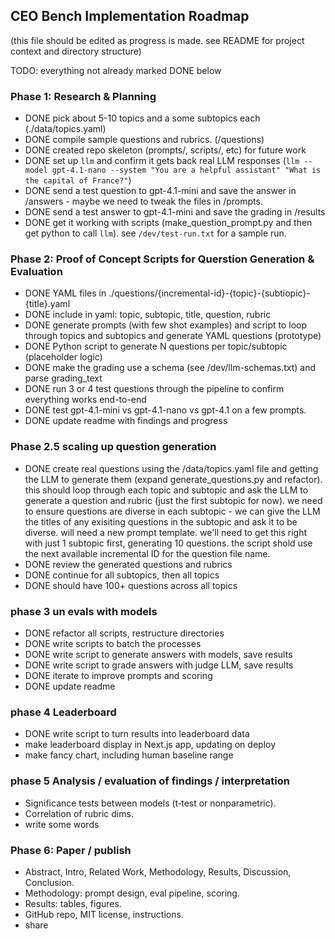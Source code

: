 ## CEO Bench Implementation Roadmap

(this file should be edited as progress is made. see README for project context and directory structure)

TODO: everything not already marked DONE below

### Phase 1: Research & Planning

* DONE pick about 5-10 topics and a some subtopics each (./data/topics.yaml)
* DONE compile sample questions and rubrics. (/questions)
* DONE created repo skeleton (prompts/, scripts/, etc) for future work
* DONE set up `llm` and confirm it gets back real LLM responses (`llm --model gpt-4.1-nano --system "You are a helpful assistant" "What is the capital of France?"`)
* DONE send a test question to gpt-4.1-mini and save the answer in /answers - maybe we need to tweak the files in /prompts.
* DONE send a test answer to gpt-4.1-mini and save the grading in /results
* DONE get it working with scripts (make_question_prompt.py and then get python to call `llm`). see `/dev/test-run.txt` for a sample run.

### Phase 2: Proof of Concept Scripts for Querstion Generation & Evaluation

* DONE YAML files in ./questions/{incremental-id}-{topic}-{subtiopic}-{title}.yaml
* DONE include in yaml: topic, subtopic, title, question, rubric
* DONE generate prompts (with few shot examples) and script to loop through topics and subtopics and generate YAML questions (prototype)
* DONE Python script to generate N questions per topic/subtopic (placeholder logic)
* DONE make the grading use a schema (see /dev/llm-schemas.txt) and parse grading_text
* DONE run 3 or 4 test questions through the pipeline to confirm everything works end-to-end
* DONE test gpt-4.1-mini vs gpt-4.1-nano vs gpt-4.1 on a few prompts.
* DONE update readme with findings and progress

### Phase 2.5 scaling up question generation

* DONE create real questions using the /data/topics.yaml file and getting the LLM to generate them (expand generate_questions.py and refactor). this should loop through each topic and subtopic and ask the LLM to generate a question and rubric (just the first subtopic for now). we need to ensure questions are diverse in each subtopic - we can give the LLM the titles of any exisiting questions in the subtopic and ask it to be diverse. will need a new prompt template. we'll need to get this right with just 1 subtopic first, generating 10 questions. the script shold use the next available incremental ID for the question file name.
* DONE  review the generated questions and rubrics
* DONE continue for all subtopics, then all topics
* DONE should have 100+ questions across all topics

### phase 3 un evals with models

* DONE refactor all scripts, restructure directories
* DONE write scripts to batch the processes
* DONE write script to generate answers with models, save results
* DONE write script to grade answers with judge LLM, save results
* DONE iterate to improve prompts and scoring
* DONE update readme

### phase 4 Leaderboard

* DONE write script to turn results into leaderboard data
* make leaderboard display in Next.js app, updating on deploy
* make fancy chart, including human baseline range

### phase 5 Analysis / evaluation of findings / interpretation

* Significance tests between models (t‑test or nonparametric).
* Correlation of rubric dims.
* write some words

### Phase 6: Paper / publish

* Abstract, Intro, Related Work, Methodology, Results, Discussion, Conclusion.
* Methodology: prompt design, eval pipeline, scoring.
* Results: tables, figures.
* GitHub repo, MIT license, instructions.
* share
